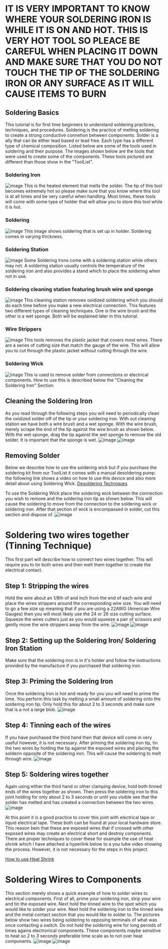 # IT IS VERY IMPORTANT TO KNOW WHERE YOUR SOLDERING IRON IS WHILE IT IS ON AND HOT. THIS IS VERY HOT TOOL SO PLEACE BE CAREFUL WHEN PLACING IT DOWN AND MAKE SURE THAT YOU DO NOT TOUCH THE TIP OF THE SOLDERING IRON OR ANY SURFACE AS IT WILL CAUSE ITEMS TO BURN

## Soldering Basics
This tutorial is for first time beginners to understand soldering practices, techniques, and procedures. Soldering is the practice
of melting soldering to create a strong conductive connetion between components. Solder is a ally that can be either lead based or
lead free. Each type has a different type of chemical composition. Listed below are some of the tools used in soldering and their
purpose. The images shown below are the tools that were used to create some of the components. These tools pictured are different than those show in the "ToolList". 

### Soldering Iron
![image](Developmental_Folder/Soldering_Iron.jpg)
This is the heated element that melts the solder. The tip of this tool becomes extremely hot so please make sure that you know where this tool is at all times and be very careful when handling. Most times, these tools will come with some type of holder that will allow you to 
store this tool while it is hot. 

### Soldering
![image](Developmental_Folder/Solder.JPG)
This image shows soldering that is set up in holder. Soldering comes in varying thickness.

### Soldering Station
![image](Developmental_Folder/Soldering_Station.JPG)
Some Soldering Irons come with a soldering station while others may not. A soldering station usually controls the temperature of the soldering iron and also provides a stand which to place the soldering when not in use.

### Soldering cleaning station featuring brush wire and sponge
![image](Developmental_Folder/Cleaning_Station.JPG)
This cleaning station removes oxidized soldering which you should do each time before you make a new electrical connection. This features two different types of cleaning techniques. One is the wire brush and the other is a wet sponge. Both will be explained later in this tutorial.

### Wire Strippers
![image](Developmental_Folder/Wire_Strippers.jpg)
This tools removes the plastic jacket that covers most wires. There are a series of cutting size that match the gauge of the wire. This will allow you to cut through the plastic jacket without cutting through the wire. 

### Soldering Wick
![image](Developmental_Folder/Solder_Wick.JPG)
This is used to remove solder from connections or electrical components. How to use this is described below the "Cleaning the Soldering Iron" Section. 

## Cleaning the Soldering Iron
As you read through the following steps you will need to periodically clean the oxidized solder off of the tip or your soldering iron. With out cleaning station we have both a wire brush and a wet sponge. With the wire brush, merely scrape the end of the tip against the wire brush as shown below. With the wet sponge, drag the tip against the wet sponge to remove the old solder. It is important that the sponge is wet. 
![image](Developmental_Folder/Cleaning_With_Brush.jpg)
![image](Developmental_Folder/Cleaning_Sponge.jpg)

## Removing Solder
Below we describe how to use the soldering wick but if you purchase the soldering kit from our ToolList it comes with a manual desoldering pump. the following link shows a video on how to use this device and also more detail about using Soldering Wick.
[Desoldering Techniques](https://www.youtube.com/watch?v=Z38WsZFmq8E)

To use the Soldering Wick place the soldering wick between the connection you wish to remove and the soldering iron tip as shown below. This will cause the soldering to move from the connection to the soldering wick or soldering iron. After that section of wick is encompassed in solder, cut this section and dispose of. 
![image](Developmental_Folder/Removing_Soldering_with_Wick.jpg)

# Soldering two wires together (Tinning Technique)
This first part will describe how to connect two wires together. This will require you to tin both wires and then melt them together to create the electrical contact. 

## Step 1: Stripping the wires
Hold the wire about an 1/8th of and inch from the end of each wire and place the wires strippers around the corresponding wire size. You will need to go a few size up meaning that if you are using a 22AWG (American Wire Gauges) then you will most likely use the 24 or 26 size cutting surface. Squeeze the wires cutters just as you would squeeze a pair of scissors and gently move the wire strippers away from the wire. 
![image](Developmental_Folder/Wire_Stripping_1.jpg)
![image](Developmental_Folder/Wire_Stripping_2.jpg)

## Step 2: Setting up the Soldering Iron/ Soldering Iron Station
Make sure that the soldering iron is in it's holder and follow the instructions provided by the manufacture if you purchased that soldering iron. 

## Step 3: Priming the Soldering Iron
Once the soldering Iron is hot and ready for you you will need to prime the time. You perform this task by melting a small amount of soldering onto the soldering iron tip. Only hold this for about 2 to 3 seconds and make sure that is a not a large blob. 
![image](Developmental_Folder/Tinning_Iron_True.jpg)

## Step 4: Tinning each of the wires
If you have purchased the third hand then that device will come in very useful however, it is not necessary. After priming the soldering iron tip, tin the two wires by holding the tip against the exposed wires and placing the solderin opposite of the soldering iron. This will cause the soldering to melt through wire. 
![image](Developmental_Folder/Tinning_Wire_1.jpg)

## Step 5: Soldering wires together
Again using either the third hand or other clamping device, hold both tinned ends of the wires together as shown. Then press the soldering iron to this joint holding for only about 2 to 3 seconds or until you visible see that the solder has melted and has created a connection between the two wires. 
![image](Developmental_Folder/Soldering_Wires_Together.jpg)

At this point it is a good practice to cover this joint with electrical tape or liquid electrical tape. These both can be found at your local hardware store. This reason bein that these are exposed wires that if crossed with other exposed wires may create an electrical short and destroy components. There are proper techniques to cover these for example the use of heat shrink which I have attached a hyperlink below to a you tube video showing the process. However, it is not necessary for the steps in this project. 

[How to use Heat Shrink](https://www.youtube.com/watch?v=LD9kBax1DDk)

# Soldering Wires to Components
This section merely shows a quick example of how to solder wires to electrical components. First of all, prime your soldering iron, strip your wire and tin the exposed wire. Next hold the tinned wire to the spot which you would like to solder your wire. Next hold the soldering iron to the tinned wire and the metal contact section that you would like to solder to. The pictures below show two wires being soldering to opposing terminals of what was once contacting a switch. Do not hold the soldering wire for long peroids of times agains electronical components. These components maybe sensitive to heat so 2 to 3 seconds preferable time scale as to not over heat components.
![image](Developmental_Folder/Soldering_onto_electronics_1.jpg)
![image](Developmental_Folder/Soldering_onto_electronics_2.jpg)








